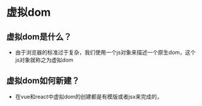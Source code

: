 # 虚拟dom
## 虚拟dom是什么？
- 由于浏览器的标准过于复杂，我们使用一个js对象来描述一个原生dom，这个js对象就称之为虚拟dom
## 虚拟dom如何新建？
- 在vue和react中虚拟dom的创建都是有模版或者jsx来完成的，